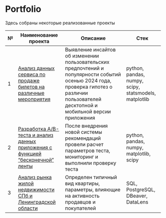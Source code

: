 # Portfolio

Здесь собраны некоторые реализованные проекты

| №  | Наименование проекта                                                                                                                                     | Описание                                                                                                                                                      | Стек                                             |
|----|----------------------------------------------------------------------------------------------------------------------------------------------------------|---------------------------------------------------------------------------------------------------------------------------------------------------------------|--------------------------------------------------|
| 1  | [Анализ данных сервиса по продаже билетов на различные мероприятия]([(https://github.com/VladaMorozova/Practicum_projects/tree/main/Project_tickets)])                                                              | Выявление инсайтов об изменении пользовательских предпочтений и популярности событий осенью 2024 года, проверка гипотез о различии пользователей десктопной и мобильной версии приложения | python, pandas, numpy, scipy, statsmodels, matplotlib |
| 2  | [Разработка А/В-теста и анализ данных приложения с функцией “бесконечной” ленты](#)                                                                      | После внедрения новой системы рекомендаций провели расчет параметров теста, мониторинг и выполнили проверку теста                                           | python, pandas, numpy, matplotlib, scipy         |
| 3  | [Анализ рынка жилой недвижимости СПб и Ленинградской области](#)                                                                                        | Определен типичный вид квартиры, параметры, влияющие на активность продавцов и покупателей                                                                   | SQL, PostgreSQL, DBeaver, DataLens               |
